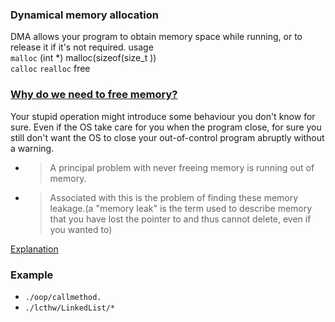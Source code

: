 ### Dynamical memory allocation

DMA allows your program to obtain memory space while running, or to release it
if it's not required.
         usage    
`malloc`  (int \*) malloc(sizeof(size_t ))   
`calloc`
`realloc`
free


### [Why do we need to free memory?](http://www.cplusplus.com/forum/beginner/186031/)

Your stupid operation might introduce some behaviour you don't know for sure.
Even if the OS take care for you when the program close, for sure you still don't want the OS  to close your out-of-control program abruptly without a warning.

* > A principal problem with never freeing memory is running out of memory.
* > Associated with this is the problem of finding these memory leakage.(a "memory leak" is the term used to describe memory that you have lost the pointer to and thus cannot delete, even if you wanted to)

[Explanation](https://stackoverflow.com/a/1957125)

### Example
* `./oop/callmethod.`
* `./lcthw/LinkedList/*`
